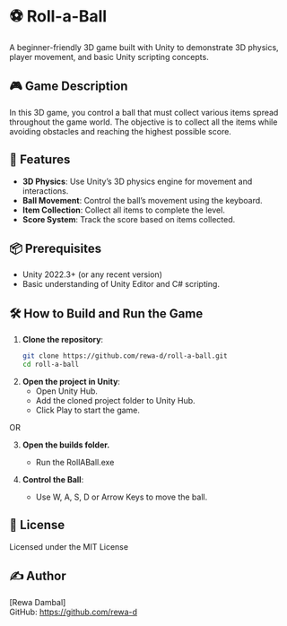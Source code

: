# ⚽ Roll-a-Ball

A beginner-friendly 3D game built with Unity to demonstrate 3D physics, player movement, and basic Unity scripting concepts.

## 🎮 Game Description

In this 3D game, you control a ball that must collect various items spread throughout the game world. The objective is to collect all the items while avoiding obstacles and reaching the highest possible score.

## 🚀 Features

- **3D Physics**: Use Unity’s 3D physics engine for movement and interactions.
- **Ball Movement**: Control the ball’s movement using the keyboard.
- **Item Collection**: Collect all items to complete the level.
- **Score System**: Track the score based on items collected.

## 📦 Prerequisites

- Unity 2022.3+ (or any recent version)
- Basic understanding of Unity Editor and C# scripting.

## 🛠️ How to Build and Run the Game

1. **Clone the repository**:
   ```bash
   git clone https://github.com/rewa-d/roll-a-ball.git
   cd roll-a-ball
   ```
2. **Open the project in Unity**:
   - Open Unity Hub.
   - Add the cloned project folder to Unity Hub.
   - Click Play to start the game.

OR

3. **Open the builds folder.**

   - Run the RollABall.exe

4. **Control the Ball**:
   - Use W, A, S, D or Arrow Keys to move the ball.

## 📄 License

Licensed under the MIT License

## ✍️ Author

[Rewa Dambal]  
GitHub: https://github.com/rewa-d
